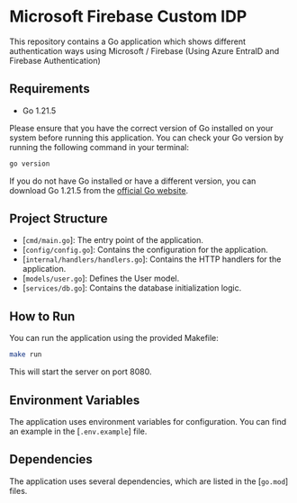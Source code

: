 # Microsoft Firebase Custom IDP

This repository contains a Go application which shows different authentication ways using Microsoft / Firebase (Using Azure EntraID and Firebase Authentication)

## Requirements

- Go 1.21.5

Please ensure that you have the correct version of Go installed on your system before running this application. You can check your Go version by running the following command in your terminal:

```sh
go version
```

If you do not have Go installed or have a different version, you can download Go 1.21.5 from the [official Go website](https://golang.org/dl/).

## Project Structure

- [``cmd/main.go``]: The entry point of the application.
- [``config/config.go``]: Contains the configuration for the application.
- [``internal/handlers/handlers.go``]: Contains the HTTP handlers for the application.
- [``models/user.go``]: Defines the User model.
- [``services/db.go``]: Contains the database initialization logic.

## How to Run

You can run the application using the provided Makefile:

```sh
make run
```

This will start the server on port 8080.

## Environment Variables

The application uses environment variables for configuration. You can find an example in the [``.env.example``] file.

## Dependencies

The application uses several dependencies, which are listed in the [``go.mod``] files.
